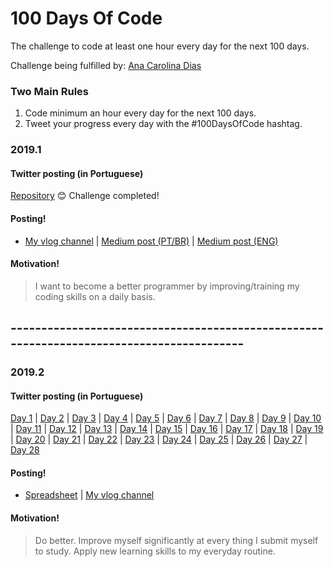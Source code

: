# 100 Days Of Code
The challenge to code at least one hour every day for the next 100 days.

Challenge being fulfilled by: [Ana Carolina Dias](https://github.com/linasdias/)

### Two Main Rules
1.  Code minimum an hour every day for the next 100 days.
2.  Tweet your progress every day with the #100DaysOfCode hashtag.

### 2019.1

#### Twitter posting (in Portuguese)
[Repository](https://github.com/linasdias/100daysofcode/blob/master/bts%20memes%20100daysofcode%202019.1.rar)
:blush: Challenge completed!

#### Posting!
- [My vlog channel](https://www.youtube.com/channel/UCzdN_GOPp7SFm6Yp7L2qvTg) | [Medium post (PT/BR)](https://medium.com/@carolinadias4567/ent%C3%A3o-eu-fiz-os-100-dias-de-c%C3%B3digo-94aa4316cc30) | [Medium post (ENG)](https://medium.com/@carolinadias4567/so-i-did-100daysofcode-911a3dc81346?sk=f7a7b57638e73af8b1bf3cffed4c9d42)

#### Motivation!

> I want to become a better programmer by improving/training my coding skills on a daily basis.

## -----------------------------------------------------------------------------------------

### 2019.2

#### Twitter posting (in Portuguese)
[Day 1](https://twitter.com/linawluv/status/1172509151802658820) | [Day 2](https://twitter.com/linawluv/status/1172509155980128256) | [Day 3](https://twitter.com/linawluv/status/1172509159864098818) | [Day 4](https://twitter.com/linawluv/status/1172509159864098818) | [Day 5](https://twitter.com/linawluv/status/1172509159864098818) | [Day 6](https://twitter.com/linawluv/status/1172509159864098818) | [Day 7](https://twitter.com/linawluv/status/1172509162829504512) | [Day 8](https://twitter.com/linawluv/status/1172509166335864832) | [Day 9](https://twitter.com/linawluv/status/1172509169888440320) | [Day 10](https://twitter.com/linawluv/status/1172509174019874817) | [Day 11](https://twitter.com/linawluv/status/1172509177832513537) | [Day 12](https://twitter.com/linawluv/status/1172509181355679745) | [Day 13](https://twitter.com/linawluv/status/1172509184472113158) | [Day 14](https://twitter.com/linawluv/status/1172509187802312704) | [Day 15](https://twitter.com/linawluv/status/1172509190948098048) | [Day 16](https://twitter.com/linawluv/status/1172509194391609344) | [Day 17](https://twitter.com/linawluv/status/1172509197491154948) | [Day 18](https://twitter.com/linawluv/status/1172509202864099328) | [Day 19](https://twitter.com/linawluv/status/1172509205946875906) | [Day 20](https://twitter.com/linawluv/status/1172509208991948806) | [Day 21](https://twitter.com/linawluv/status/1172509211894398977) | [Day 22](https://twitter.com/linawluv/status/1172509214855630848) | [Day 23](https://twitter.com/linawluv/status/1172509219075121155) | [Day 24](https://twitter.com/linawluv/status/1172509222136963072) | [Day 25](https://twitter.com/linawluv/status/1172509225416876038) | [Day 26](https://twitter.com/linawluv/status/1172514529869279233) | [Day 27](https://twitter.com/linawluv/status/1172514533576982528) | [Day 28](https://twitter.com/linawluv/status/1172514535976161281)

#### Posting!
- [Spreadsheet](https://docs.google.com/spreadsheets/d/1lwVSl0q7-ZOZ910gnGgmbMsMiYxSDrQ1vtt-9iesgxI) | [My vlog channel](https://www.youtube.com/channel/UCzdN_GOPp7SFm6Yp7L2qvTg) 
#### Motivation!

> Do better. Improve myself significantly at every thing I submit myself to study. Apply new learning skills to my everyday routine.
